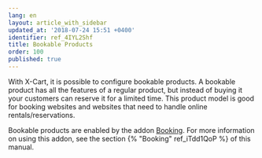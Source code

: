 ```yaml
---
lang: en
layout: article_with_sidebar
updated_at: '2018-07-24 15:51 +0400'
identifier: ref_4IYL2Shf
title: Bookable Products
order: 100
published: true
---
```

With X-Cart, it is possible to configure bookable products. A bookable product has all the features of a regular product, but instead of buying it your customers can reserve it for a limited time. This product model is good for booking websites and websites that need to handle online rentals/reservations.

Bookable products are enabled by the addon [Booking](https://market.x-cart.com/addons/booking.html). For more information on using this addon, see the section {% "Booking" ref_iTdd1QoP %} of this manual.
